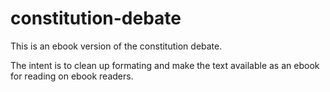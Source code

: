 # constitution-debate
This is an ebook version of the constitution debate.

The intent is to clean up formating and make the text available as an ebook for reading on ebook readers.

